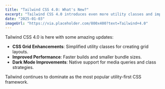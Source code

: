 ```yaml
---
title: "Tailwind CSS 4.0: What's New?"
excerpt: "Tailwind CSS 4.0 introduces even more utility classes and improved performance..."
date: "2025-01-03"
imageUrl: "https://via.placeholder.com/800x400?text=Tailwind+4.0"
---
```


Tailwind CSS 4.0 is here with some amazing updates:

- **CSS Grid Enhancements**: Simplified utility classes for creating grid layouts.
- **Improved Performance**: Faster builds and smaller bundle sizes.
- **Dark Mode Improvements**: Native support for media queries and class strategies.

Tailwind continues to dominate as the most popular utility-first CSS framework.
